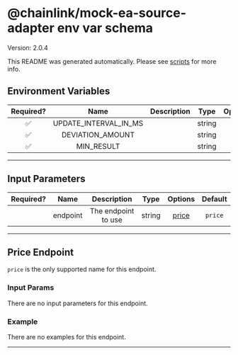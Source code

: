 # @chainlink/mock-ea-source-adapter env var schema

Version: 2.0.4

This README was generated automatically. Please see [scripts](../../scripts) for more info.

## Environment Variables

| Required? |         Name          | Description |  Type  | Options | Default |
| :-------: | :-------------------: | :---------: | :----: | :-----: | :-----: |
|    ✅     | UPDATE_INTERVAL_IN_MS |             | string |         |         |
|    ✅     |   DEVIATION_AMOUNT    |             | string |         |         |
|    ✅     |      MIN_RESULT       |             | string |         |         |

---

## Input Parameters

| Required? |   Name   |     Description     |  Type  |         Options          | Default |
| :-------: | :------: | :-----------------: | :----: | :----------------------: | :-----: |
|           | endpoint | The endpoint to use | string | [price](#price-endpoint) | `price` |

---

## Price Endpoint

`price` is the only supported name for this endpoint.

### Input Params

There are no input parameters for this endpoint.

### Example

There are no examples for this endpoint.

---

